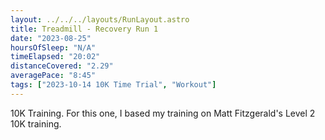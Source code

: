 ```yaml
---
layout: ../../../layouts/RunLayout.astro
title: Treadmill - Recovery Run 1
date: "2023-08-25"
hoursOfSleep: "N/A"
timeElapsed: "20:02"
distanceCovered: "2.29"
averagePace: "8:45"
tags: ["2023-10-14 10K Time Trial", "Workout"]
---
```


10K Training. For this one, I based my training on Matt Fitzgerald's Level 2 10K training.
